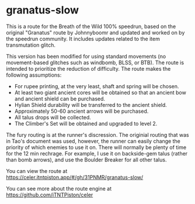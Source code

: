 # granatus-slow

This is a route for the Breath of the Wild 100% speedrun, based on the original "Granatus" route by Johnnyboomr and updated and worked on by the speedrun community. It includes updates related to the item transmutation glitch.

This version has been modified for using standard movements (no movement-based glitches such as windbomb, BLSS, or BTB). The route is intended to prioritize the reduction of difficulty. The route makes the following assumptions:

- For rupee printing, at the very least, shaft and spring will be chosen.
- At least two giant ancient cores will be obtained so that an ancient bow and ancient shield can be purchased. 
- Hylian Shield durability will be transferred to the ancient shield. 
- Approximately 50-60 ancient arrows will be purchased.
- All talus drops will be collected.
- The Climber's Set will be obtained and upgraded to level 2.

The fury routing is at the runner's discression. The originial routing that was in Tao's document was used, however, the runner can easily change the priority of which enemies to use it on. There will normally be plenty of time for the 12 min rechrage. For example, I use it on backside-gem talus (rather than bomb arrows), and use the Boulder Breaker for all other talus.

You can view the route at https://celer.itntpiston.app/#/gh/31PNMR/granatus-slow/

You can see more about the route engine at https://github.com/iTNTPiston/celer
